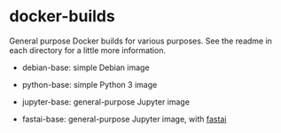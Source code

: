 # docker-builds

General purpose Docker builds for various purposes. See the readme in each directory for a little more information.

- debian-base: simple Debian image

- python-base: simple Python 3 image

- jupyter-base: general-purpose Jupyter image

- fastai-base: general-purpose Jupyter image, with [fastai](https://github.com/fastai/fastai)

